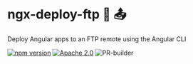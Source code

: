 # ngx-deploy-ftp 🚀 📤

Deploy Angular apps to an FTP remote using the Angular CLI

[![npm version](https://img.shields.io/npm/v/ngx-deploy-ftp.svg)](https://www.npmjs.com/package/ngx-deploy-ftp)
[![Apache 2.0](https://img.shields.io/badge/license-Apache%202.0-blue.svg?color=blue)](https://opensource.org/licenses/Apache-2.0)
![PR-builder](https://github.com/bohoffi/ngx-deploy-ftp/workflows/PR-builder/badge.svg)